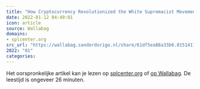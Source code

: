 ```yaml
---
title: "How Cryptocurrency Revolutionized the White Supremacist Movement"
date: 2022-01-12 04:49:01
icon: article
source: Wallabag
domains:
- splcenter.org
src_url: "https://wallabag.sanderdorigo.nl/share/61df5ea88a33b6.81514112"
2022: "01"
categories:
---
```

Het oorspronkelijke artikel kan je lezen op [splcenter.org](https://www.splcenter.org/hatewatch/2021/12/09/how-cryptocurrency-revolutionized-white-supremacist-movement) of [op Wallabag](https://wallabag.sanderdorigo.nl/share/61df5ea88a33b6.81514112). De leestijd is ongeveer 26 minuten.
